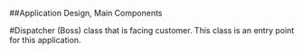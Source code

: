 ##Application Design, Main Components


#Dispatcher 
(Boss) class that is facing customer. This class is an entry point for this application.

